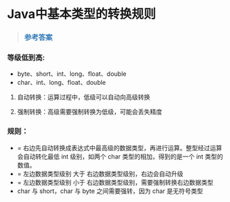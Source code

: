 # Java中基本类型的转换规则

> ### <font color=#337AB7 > 参考答案</font> 

### 等级低到高:    

- byte、short、int、long、float、double
- char、int、long、float、double
1. 自动转换：运算过程中，低级可以自动向高级转换

2. 强制转换：高级需要强制转换为低级，可能会丢失精度

 

### 规则：

- = 右边先自动转换成表达式中最高级的数据类型，再进行运算。整型经过运算会自动转化最低 int 级别，如两个 char 类型的相加，得到的是一个 int 类型的数值。
- = 左边数据类型级别 大于 右边数据类型级别，右边会自动升级
- = 左边数据类型级别 小于 右边数据类型级别，需要强制转换右边数据类型
- char 与 short，char 与 byte 之间需要强转，因为 char 是无符号类型

